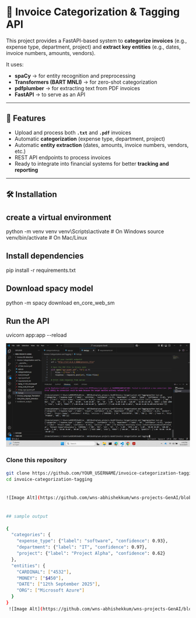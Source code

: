 # 🧾 Invoice Categorization & Tagging API

This project provides a FastAPI-based system to **categorize invoices** (e.g., expense type, department, project) and **extract key entities** (e.g., dates, invoice numbers, amounts, vendors).  

It uses:
- **spaCy** → for entity recognition and preprocessing  
- **Transformers (BART MNLI)** → for zero-shot categorization  
- **pdfplumber** → for extracting text from PDF invoices  
- **FastAPI** → to serve as an API  

---

## 🚀 Features
- Upload and process both **`.txt`** and **`.pdf`** invoices  
- Automatic **categorization** (expense type, department, project)  
- Automatic **entity extraction** (dates, amounts, invoice numbers, vendors, etc.)  
- REST API endpoints to process invoices  
- Ready to integrate into financial systems for better **tracking and reporting**  

---

## 🛠️ Installation

## create a virtual environment
python -m venv venv
venv\Scripts\activate   # On Windows
source venv/bin/activate # On Mac/Linux

## Install dependencies

pip install -r requirements.txt

## Download spacy model 
python -m spacy download en_core_web_sm


## Run the API

uvicorn app:app --reload

![Image Alt](https://github.com/wns-abhishekkum/wns-projects-GenAI/blob/3add8f1413c12885cc8f9aef38474eb306fed8ca/Invoice%20Categorization%20and%20Tagging/Screenshot%20(43).png)

###  Clone this repository
```bash
git clone https://github.com/YOUR_USERNAME/invoice-categorization-tagging.git
cd invoice-categorization-tagging


![Image Alt](https://github.com/wns-abhishekkum/wns-projects-GenAI/blob/3add8f1413c12885cc8f9aef38474eb306fed8ca/Invoice%20Categorization%20and%20Tagging/Screenshot%20(43).png)


## sample output

{
  "categories": {
    "expense_type": {"label": "software", "confidence": 0.93},
    "department": {"label": "IT", "confidence": 0.97},
    "project": {"label": "Project Alpha", "confidence": 0.62}
  },
  "entities": {
    "CARDINAL": ["4532"],
    "MONEY": ["$450"],
    "DATE": ["12th September 2025"],
    "ORG": ["Microsoft Azure"]
  }
}
 ![Image Alt](https://github.com/wns-abhishekkum/wns-projects-GenAI/blob/3add8f1413c12885cc8f9aef38474eb306fed8ca/Invoice%20Categorization%20and%20Tagging/Screenshot%20(43).png)




